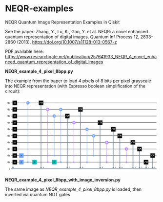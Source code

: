 # NEQR-examples
NEQR Quantum Image Representation Examples in Qiskit

See the paper:
Zhang, Y., Lu, K., Gao, Y. et al. NEQR: a novel enhanced quantum representation of digital images. Quantum Inf Process 12, 2833–2860 (2013). https://doi.org/10.1007/s11128-013-0567-z

PDF available here:
https://www.researchgate.net/publication/257641933_NEQR_A_novel_enhanced_quantum_representation_of_digital_images

**NEQR_example_4_pixel_8bpp.py**

The example from the paper to load 4 pixels of 8 bits per pixel grayscale into NEQR representation (with Espresso boolean simplification of the circuit):

![4 pixel 8 bpp NEQR circuit diagram](4pixel_8bpp.png)

**NEQR_example_4_pixel_8bpp_with_image_inversion.py**

The same image as *NEQR_example_4_pixel_8bpp.py* is loaded, then inverted via quantum NOT gates
